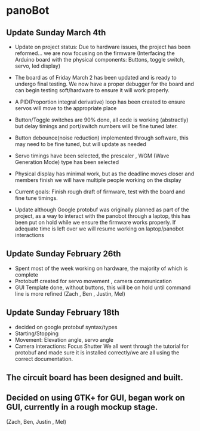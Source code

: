 # panoBot

## Update Sunday March 4th
- Update on project status: Due to hardware issues, the project has been reformed... we are now focusing on the firmware (Interfacing the Arduino board with the physical components: Buttons, toggle switch, servo, led display)

- The board as of Friday March 2 has been updated and is ready to undergo final testing. We now have a proper debugger for the board and can begin testing soft/hardware to ensure it will work properly.

- A PID(Proportion integral derivative) loop has been created to ensure servos will move to the appropriate place

- Button/Toggle switches are 90% done, all code is working (abstractly) but delay timings and port/switch numbers will be fine tuned later.

- Button debounce(noise reduction) implemented through software, this may need to be fine tuned, but will update as needed

- Servo timings have been selected, the prescaler , WGM (Wave Generation Mode) type has been selected 

- Physical display has minimal work, but as the deadline moves closer and members finish we will have multiple people working on the display

- Current goals: Finish rough draft of firmware, test with the board and fine tune timings. 

- Update although Google protobuf was originally planned as part of the project, as a way to interact with the panobot through a laptop, this has been put on hold while we ensure the firmware works properly. If adequate time is left over we will resume working on laptop/panobot interactions

## Update Sunday February 26th

- Spent most of the week working on hardware, the majority of which is complete
- Protobuff created for servo movement , camera communication
- GUI Template done, without buttons, this will be on hold until command line is more refined
(Zach , Ben , Justin, Mel)

## Update Sunday February 18th

- decided on google protobuf syntax/types
- Starting/Stopping 
- Movement:
	Elevation angle, servo angle
- Camera interactions:
	Focus
	Shutter
We all went through the tutorial for protobuf and made sure it is installed correctly/we are all using the correct documentation.

## The circuit board has been designed and built.

## Decided on using GTK+ for GUI, began work on GUI, currently in a rough mockup stage.
(Zach, Ben, Justin , Mel)